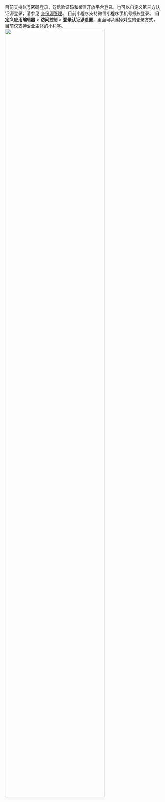 目前支持账号密码登录、短信验证码和微信开放平台登录。也可以自定义第三方认证源登录，请参见 [身份源管理](https://cloud.tencent.com/document/product/1301/75743)。
目前小程序支持微信小程序手机号授权登录。
**自定义应用编辑器** > **访问控制** > **登录认证源设置**，里面可以选择对应的登录方式，目前仅支持企业主体的小程序。
<img src = "https://qcloudimg.tencent-cloud.cn/raw/49dc29adea9b0d81c3cdfe3265a60ae5.png" style="width: 80%">
